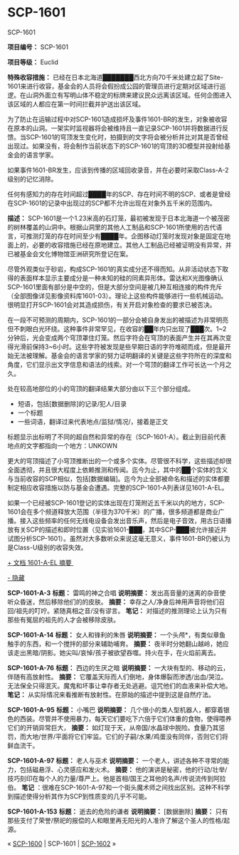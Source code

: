 # SCP-1601
                        




SCP-1601



**项目编号：** SCP-1601

**项目等级：** Euclid

**特殊收容措施：** 已经在日本北海道███████西北方向70千米处建立起了Site-1601来进行收容，基金会的人员将会假扮成公园的管理员进行定期对区域进行巡逻。在山洞外面立有写明山体不稳定的标牌来建议民众远离该区域。任何企图进入该区域的人都应在第一时间拦截并护送出该区域。

为了防止在运输过程中对SCP-1601造成损坏及事件1601-BR的发生，对象被收容在原本的山洞。一架实时监视器将会被维持且一直记录SCP-1601并将数据进行反馈。当SCP-1601的穹顶发生变化时，拍摄到的文字将会被分析并比对其是否曾经出现过。如果没有，将会制作当前状态下的SCP-1601的穹顶的3D模型并投射给基金会的语言学家。

如果事件1601-BR发生，应该到传播的区域回收录音，并在必要时采取Class-A-2级别的记忆消除。

任何有感知力的存在时间超过████年的SCP、存在时间不明的SCP、或者是曾经在SCP-1601的记录中出现过的SCP都不允许出现在对象外五千米的范围内。

**描述：** SCP-1601是一个1.23米高的石灯笼，最初被发现于日本北海道一个被茂密的树林覆盖的山洞中。根据山洞里的其他人工制品和SCP-1601所使用的古代语言，可推测灯笼的存在时间至少有████年。企图移动灯笼时发现对象是固定在地面上的，必要的收容措施已经在原地建立。其他人工制品已经被证明没有异常，并已被基金会文化博物馆亚洲研究所登记在案。

尽管外观类似于砂岩，构成SCP-1601的真实成分还不得而知。从非活动状态下取得的表面样本显示主要成分是一种未知的硅的同素异形体。雷达和X光图像确认SCP-1601里面有部分是中空的，但是大部分空间是被几种互相连接的构件充斥（全部图像详见影像资料库1601-03）。理论上这些构件能够进行一些机械运动。很明显打开SCP-1601会对其造成损伤，有关开启对象检查的要求已被否决。

在一段不可预测的周期内，SCP-1601的一部分会被自身发出的被描述为非常明亮但不刺眼白光环绕。这种事件非常罕见，在收容的██年内只出现了███次。1~2分钟后，光会变成两个穹顶罩住灯笼。然后字符会在穹顶的表面产生并在其再次变得光滑前保持3~6小时。这些字符被发现是些早期日语的字符堆砌而成，但是最开始无法被理解。基金会的语言学家的努力证明翻译的关键是这些字符所在的深度和角度，它们显示出文字信息和语法的线索。对一个穹顶的翻译工作可长达一个月之久。

处在较高地部位的小的穹顶的翻译结果大部分由以下三个部分组成。

- 短语，包括[数据删除]的记录/犯人/目录
- 一个标题
- 一些词语，翻译过来代表地点/监狱/情况/，接着是正文

标题显示出标明了不同的超自然和异常的存在（SCP-1601-A）。截止到目前代表地点的文字都指向一个地方：UNKOWN

更大的穹顶描述了小穹顶推断出的一个或多个实体。尽管很不科学，这些描述却很全面透彻，并且很大程度上依赖推测和传闻。迄今为止，其中的██个实体的含义与当前收容的SCP相似，包括[数据编辑]。迄今为止全部被命名和描述的实体都要制定相应收容措施以防与基金会遭遇。完整的SCP-1601-A列表详见1601-A-EL。

如果一个已经被SCP-1601登记的实体出现在灯笼附近五千米以内的地方，SCP-1601会在多个频道释放大范围（半径为370千米）的广播，很多频道都是商业广播。接入这些频率的任何无线电设备会发出音乐声，然后是电子音效，用古日语播放有关SCP的描述和即时位置（见实验1601-███，其中SCP-███被允许接近并试图分析SCP-1601）。虽然对大多数听众来说这毫无意义，事件1601-BR仍被认为是Class-U级别的收容失效。


<a shape='rect' class='collapsible-block-link' href='javascript:;'>+&#160;&#25991;&#26723;&#160;1601-A-EL&#160;&#25688;&#35201;&#160;</a>

<a shape='rect' class='collapsible-block-link' href='javascript:;'>-&#160;&#38544;&#34255;</a>

**SCP-1601-A-3** 
**标题：** 雷鸣的神之合唱
**说明摘要：** 发出高音量的迷离的杂音使听众昏迷，然后移除他们的的皮肤。
**摘要：** 幸存之人/净身后神用声音将他们召回/祖先的叮咛。紧随真相之音/没有谬言。
**笔记：** 对描述的推测理论上认为只有那些有冤屈的祖先的人才会被移除皮肤。

**SCP-1601-A-14** 
**标题：** 女人和锋利的朱唇
**说明摘要：** 一个头颅*，有类似章鱼触手的东西，和一个搅拌的部分来辅助哺育。
**摘要：** 夜半时分她翻山越岭，她应该走出黑暗/阴影。她尖叫/哀悼/孩子被欲望吞噬。持火在手，在火焰前离去。

**SCP-1601-A-76** 
**标题：** 西边的生厌之暗
**说明摘要：** 一大块有型的、移动的云，伴随有高放射性。
**摘要：** 它覆盖天际而人们倒地，身体爆裂而渗透/出血/哭泣。无法保全只得泯灭。魔鬼和坏事让幸存者无处逃避。诅咒他们的血液来补偿大地。
**笔记：** 从实际情况来看推断有放射性。在原始的描述中提到这是自然疗法。

**SCP-1601-A-95** 
**标题：** 小嘴巴
**说明摘要：** 几个很小的类人型机器人，都穿着银色的西装。尽管并不使用暴力，每天它们要吃下六倍于它们体重的食物，使得喂养它们的开销异常巨大，
**摘要：** 如灯现于天，从帝国/水晶球中脱险。食量乃其惩罚，而大地/世界/平面将它们牢监。它们的子嗣/水果/鸡蛋没有同伴，否则它们将鲜血流干。

**SCP-1601-A-97** 
**标题：** 老人与巫术
**说明摘要：** 一个老人，讲述各种不寻常的能力，包括磁悬浮、心灵感应和发火术。
**摘要：** 他的演讲是秘密，他的行动/壮举/技巧刻印在每个人的力量/尊严上。他是首相/国王之耳他的名声/传说流传到阿拉伯。
**笔记** ：很难在SCP-1601-A-97和一个街头魔术师之间找出区别。这种不科学到描述使得分析其作为SCP到性质变的几乎不可能。

**SCP-1601-A-153** 
**标题：** 逝去的危险的谦者
**说明摘要：** [数据删除]
**摘要：** 只有那些支付了荣誉/祭祀的报偿的人和眼里再无阳光的人准许了解这个圣人的性格/起源。






« [SCP-1600](/scp-1600) | SCP-1601 | [SCP-1602](/scp-1602) »





                    